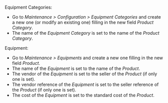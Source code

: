 Equipment Categories:

- Go to *Maintenance \> Configuration \> Equipment Categories* and
  create a new one (or modify an existing one) filling in the new field
  *Product Category*.
- The name of the *Equipment Category* is set to the name of the
  *Product Category*.

Equipment:

- Go to *Maintenance \> Equipments* and create a new one filling in the
  new field *Product*.
- The name of the *Equipment* is set to the name of the *Product*.
- The vendor of the *Equipment* is set to the seller of the *Product*
  (if only one is set).
- The vendor reference of the *Equipment* is set to the seller reference
  of the *Product* (if only one is set).
- The cost of the *Equipment* is set to the standard cost of the
  *Product*.
